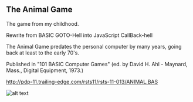 ## The Animal Game

The game from my childhood.

Rewrite from BASIC GOTO-Hell into JavaScript CallBack-hell

The Animal Game predates the personal computer by many years,
going back at least to the early 70's.

Published in "101 BASIC Computer Games" (ed. by David H. Ahl - Maynard, Mass.,
Digital Equipment, 1973.)

http://pdp-11.trailing-edge.com/rsts11/rsts-11-013/ANIMAL.BAS

![alt text](http://www.atariarchives.org/basicgames/pages/page4.gif "The Animal Game")

